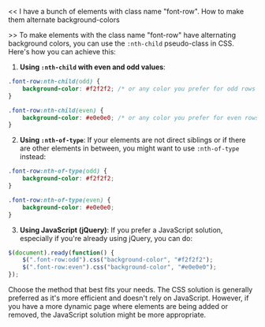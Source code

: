 
<<
I have a bunch of elements with class name "font-row". How to make them alternate background-colors

\>>
To make elements with the class name "font-row" have alternating background colors, you can use the `:nth-child` pseudo-class in CSS. Here's how you can achieve this:

1. **Using `:nth-child` with even and odd values**:
```css
.font-row:nth-child(odd) {
    background-color: #f2f2f2; /* or any color you prefer for odd rows */
}

.font-row:nth-child(even) {
    background-color: #e0e0e0; /* or any color you prefer for even rows */
}
```

2. **Using `:nth-of-type`**:
If your elements are not direct siblings or if there are other elements in between, you might want to use `:nth-of-type` instead:
```css
.font-row:nth-of-type(odd) {
    background-color: #f2f2f2;
}

.font-row:nth-of-type(even) {
    background-color: #e0e0e0;
}
```

3. **Using JavaScript (jQuery)**:
If you prefer a JavaScript solution, especially if you're already using jQuery, you can do:
```javascript
$(document).ready(function() {
    $(".font-row:odd").css("background-color", "#f2f2f2");
    $(".font-row:even").css("background-color", "#e0e0e0");
});
```

Choose the method that best fits your needs. The CSS solution is generally preferred as it's more efficient and doesn't rely on JavaScript. However, if you have a more dynamic page where elements are being added or removed, the JavaScript solution might be more appropriate.